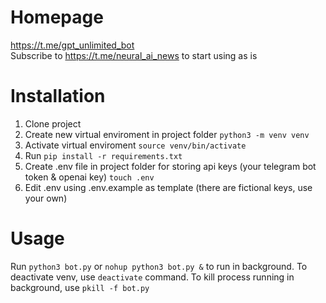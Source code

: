 # Homepage
https://t.me/gpt_unlimited_bot  
Subscribe to https://t.me/neural_ai_news to start using as is
# Installation
1. Clone project
2. Create new virtual enviroment in project folder ```python3 -m venv venv```
3. Activate virtual enviroment ```source venv/bin/activate```
4. Run ```pip install -r requirements.txt```
5. Create .env file in project folder for storing api keys (your telegram bot token & openai key) ```touch .env```
6. Edit .env using .env.example as template (there are fictional keys, use your own)
# Usage
Run ```python3 bot.py``` or ```nohup python3 bot.py &``` to run in background.
To deactivate venv, use ```deactivate``` command. To kill process running in background, use ```pkill -f bot.py```
